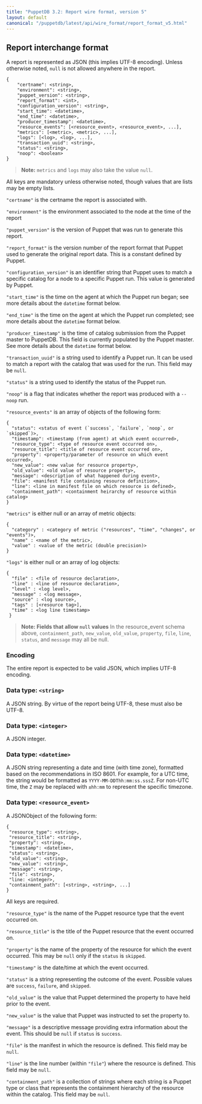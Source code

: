 ```yaml
---
title: "PuppetDB 3.2: Report wire format, version 5"
layout: default
canonical: "/puppetdb/latest/api/wire_format/report_format_v5.html"
---
```


[puppetreportformat]: http://docs.puppetlabs.com/puppet/latest/reference/format_report.html
[reportsv4]: ../query/v4/reports.markdown

## Report interchange format

A report is represented as JSON (this implies UTF-8 encoding). Unless
otherwise noted, `null` is not allowed anywhere in the report.

    {
        "certname": <string>,
        "environment": <string>,
        "puppet_version": <string>,
        "report_format": <int>,
        "configuration_version": <string>,
        "start_time": <datetime>,
        "end_time": <datetime>,
        "producer_timestamp": <datetime>,
        "resource_events": [<resource_event>, <resource_event>, ...],
        "metrics": [<metric>, <metric>, ...],
        "logs": [<log>, <log>, ...],
        "transaction_uuid": <string>,
        "status": <string>,
        "noop": <boolean>
    }

>**Note:** `metrics` and `logs` may also take the value `null`.

All keys are mandatory unless otherwise noted, though values that are lists may be empty lists.

`"certname"` is the certname the report is associated with.

`"environment"` is the environment associated to the node at the time of the report

`"puppet_version"` is the version of Puppet that was run to generate this report.

`"report_format"` is the version number of the report format that Puppet used
to generate the original report data. This is a constant defined by Puppet.

`"configuration_version"` is an identifier string that Puppet uses to match a
specific catalog for a node to a specific Puppet run. This value is
generated by Puppet.

`"start_time"` is the time on the agent at which the Puppet run began; see more
details about the `datetime` format below.

`"end_time"` is the time on the agent at which the Puppet run completed; see
more details about the `datetime` format below.

`"producer_timestamp"` is the time of catalog submission from the Puppet master to
PuppetDB. This field is currently populated by the Puppet master. See more details
about the `datetime` format below.

`"transaction_uuid"` is a string used to identify a Puppet run. It can be used to
match a report with the catalog that was used for the run. This field may be `null`.

`"status"` is a string used to identify the status of the Puppet run.

`"noop"` is a flag that indicates whether the report was produced with a `--noop` run.

`"resource_events"` is an array of objects of the following form:

    {
      "status": <status of event (`success`, `failure`, `noop`, or `skipped`)>,
      "timestamp": <timestamp (from agent) at which event occurred>,
      "resource_type": <type of resource event occurred on>,
      "resource_title": <title of resource event occurred on>,
      "property": <property/parameter of resource on which event occurred>,
      "new_value": <new value for resource property>,
      "old_value": <old value of resource property>,
      "message": <description of what happened during event>,
      "file": <manifest file containing resource definition>,
      "line": <line in manifest file on which resource is defined>,
      "containment_path": <containment heirarchy of resource within catalog>
    }

`"metrics"` is either null or an array of metric objects:

    {
      "category" : <category of metric ("resources", "time", "changes", or "events")>,
      "name" : <name of the metric>,
      "value" : <value of the metric (double precision)>
    }

`"logs"` is either null or an array of log objects:

    {
      "file" : <file of resource declaration>,
      "line" : <line of resource declaration>,
      "level" : <log level>,
      "message" : <log message>,
      "source" : <log source>,
      "tags" : [<resource tag>],
      "time" : <log line timestamp>
     }

>**Note: Fields that allow `null` values**
>In the resource_event schema above, `containment_path`, `new_value`, `old_value`, `property`, `file`, `line`, `status`, and `message` may all be null.

### Encoding

The entire report is expected to be valid JSON, which implies UTF-8
encoding.

### Data type: `<string>`

A JSON string. By virtue of the report being UTF-8, these must also
be UTF-8.

### Data type: `<integer>`

A JSON integer.

### Data type: `<datetime>`

A JSON string representing a date and time (with time zone), formatted based on
the recommendations in ISO 8601. For example, for a UTC time, the string would be
formatted as `YYYY-MM-DDThh:mm:ss.sssZ`. For non-UTC time, the `Z` may be replaced
with `±hh:mm` to represent the specific timezone.

### Data type: `<resource_event>`

A JSONObject of the following form:

    {
     "resource_type": <string>,
     "resource_title": <string>,
     "property": <string>,
     "timestamp": <datetime>,
     "status": <string>,
     "old_value": <string>,
     "new_value": <string>,
     "message": <string>,
     "file": <string>,
     "line: <integer>,
     "containment_path": [<string>, <string>, ...]
    }

All keys are required.

`"resource_type"` is the name of the Puppet resource type that the event occurred on.

`"resource_title"` is the title of the Puppet resource that the event occurred on.

`"property"` is the name of the property of the resource for which the event occurred.
This may be `null` only if the `status` is `skipped`.

`"timestamp"` is the date/time at which the event occurred.

`"status"` is a string representing the outcome of the event. Possible values are `success`, `failure`, and `skipped`.

`"old_value"` is the value that Puppet determined the property to have held prior
to the event.

`"new_value"` is the value that Puppet was instructed to set the property to.

`"message"` is a descriptive message providing extra information about the event.
This should be `null` if `status` is `success`.

`"file"` is the manifest in which the resource is defined. This field may be `null`.

`"line"` is the line number (within `"file"`) where the resource is defined. This field may be `null`.

`"containment_path"` is a collection of strings where each string is a Puppet type or class that represents the containment hierarchy of the resource within the catalog. This field may be `null`.
